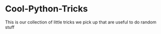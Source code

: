 # Cool-Python-Tricks
This is our collection of little tricks we pick up that are useful to do random stuff
